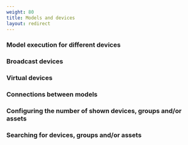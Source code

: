 ```yaml
---
weight: 80
title: Models and devices
layout: redirect
---
```


### Model execution for different devices

### Broadcast devices

### Virtual devices

### Connections between models

### Configuring the number of shown devices, groups and/or assets

### Searching for devices, groups and/or assets
